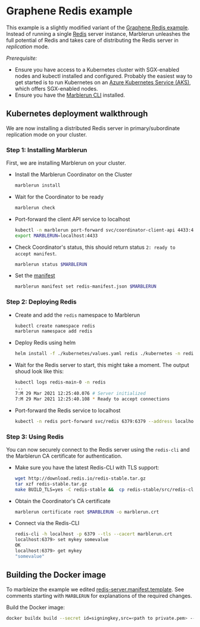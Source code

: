 # Graphene Redis example

This example is a slightly modified variant of the [Graphene Redis example](https://github.com/oscarlab/graphene/tree/master/Examples/redis).
Instead of running a single [Redis](https://redis.io/) server instance, Marblerun unleashes the full potential of Redis and takes care of distributing the Redis server in *replication* mode.

*Prerequisite:*
* Ensure you have access to a Kubernetes cluster with SGX-enabled nodes and kubectl installed and configured. Probably the easiest way to get started is to run Kubernetes on an [Azure Kubernetes Service (AKS)](https://docs.microsoft.com/en-us/azure/confidential-computing/confidential-nodes-aks-get-started), which offers SGX-enabled nodes.
* Ensure you have the [Marblerun CLI](https://docs.edgeless.systems/marblerun/#/reference/cli) installed.

## Kubernetes deployment walkthrough

We are now installing a distributed Redis server in primary/subordinate replication mode on your cluster.

### Step 1: Installing Marblerun

First, we are installing Marblerun on your cluster.

* Install the Marblerun Coordinator on the Cluster

    ```bash
    marblerun install
    ```

* Wait for the Coordinator to be ready

    ```bash
    marblerun check
    ```

* Port-forward the client API service to localhost

    ```bash
    kubectl -n marblerun port-forward svc/coordinator-client-api 4433:4433 --address localhost >/dev/null &
    export MARBLERUN=localhost:4433
    ```

* Check Coordinator's status, this should return status `2: ready to accept manifest`.

    ```bash
    marblerun status $MARBLERUN
    ```

* Set the [manifest](redis-manifest.json)

    ```bash
    marblerun manifest set redis-manifest.json $MARBLERUN
    ```

### Step 2: Deploying Redis

* Create and add the `redis` namespace to Marblerun

    ```bash
    kubectl create namespace redis
    marblerun namespace add redis
    ```

* Deploy Redis using helm

    ```bash
    helm install -f ./kubernetes/values.yaml redis ./kubernetes -n redis
    ```

* Wait for the Redis server to start, this might take a moment. The output shoud look like this:

    ```bash
    kubectl logs redis-main-0 -n redis
    ...
    7:M 29 Mar 2021 12:25:40.076 # Server initialized
    7:M 29 Mar 2021 12:25:40.108 * Ready to accept connections
    ```

* Port-forward the Redis service to localhost

    ```bash
    kubectl -n redis port-forward svc/redis 6379:6379 --address localhost >/dev/null &
    ```

### Step 3: Using Redis

You can now securely connect to the Redis server using the `redis-cli` and the Marblerun CA certificate for authentication.

* Make sure you have the latest Redis-CLI with TLS support:

    ```bash
    wget http://download.redis.io/redis-stable.tar.gz
    tar xzf redis-stable.tar.gz
    make BUILD_TLS=yes -C redis-stable &&  cp redis-stable/src/redis-cli /usr/local/bin
    ```

* Obtain the Coordinator's CA certificate

    ```bash
    marblerun certificate root $MARBLERUN -o marblerun.crt
    ```

* Connect via the Redis-CLI

    ```bash
    redis-cli -h localhost -p 6379 --tls --cacert marblerun.crt
    localhost:6379> set mykey somevalue
    OK
    localhost:6379> get mykey
    "somevalue"
    ```

## Building the Docker image

To marbleize the example we edited [redis-server.manifest.template](redis-server.manifest.template). See comments starting with `MARBLERUN` for explanations of the required changes.


Build the Docker image:

```bash
docker buildx build --secret id=signingkey,src=<path to private.pem> --tag ghcr.io/edgelesssys/redis-graphene-marble -f ./Dockerfile .
```
